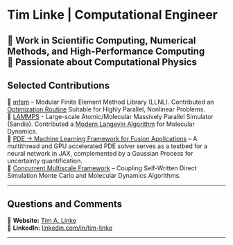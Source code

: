 # Tim Linke | Computational Engineer  

🔹 **Work in Scientific Computing, Numerical Methods, and High-Performance Computing**  
🔹 **Passionate about Computational Physics**   
---

## **Selected Contributions**  
🔹 [mfem](https://mfem.org) – Modular Finite Element Method Library (LLNL). Contributed an [Optimization Routine](https://github.com/mfem/mfem/pull/4486) Suitable for Highly Parallel, Nonlinear Problems.  
🔹 [LAMMPS](https://www.lammps.org) - Large-scale Atomic/Molecular Massively Parallel Simulator (Sandia). Contributed a [Modern Langevin Algorithm](https://github.com/lammps/lammps/pull/4574) for Molecular Dynamics.  
🔹 [PDE -> Machine Learning Framework for Fusion Applications](https://github.com/talinke/PDE-ML-Framework-for-ICF-Capsule-Heat-Transport) – A multithread and GPU accelerated PDE solver serves as a testbed for a neural network in JAX, complemented by a Gaussian Process for uncertainty quantification.  
🔹 [Concurrent Multiscale Framework](https://github.com/talinke/Concurrent-DSMC-MD) – Coupling Self-Written Direct Simulation Monte Carlo and Molecular Dynamics Algorithms.  

---

## **Questions and Comments**  
🔹 **Website:** [Tim A. Linke](https://www.timalinke.com)  
🔹 **LinkedIn:** [linkedin.com/in/tim-linke](https://www.linkedin.com/in/tim-linke/) 

---
